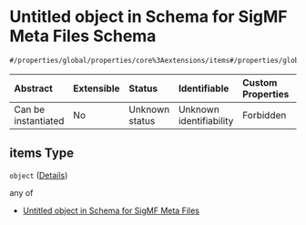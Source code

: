 # Untitled object in Schema for SigMF Meta Files Schema

```txt
#/properties/global/properties/core%3Aextensions/items#/properties/global/properties/core:extensions/items
```



| Abstract            | Extensible | Status         | Identifiable            | Custom Properties | Additional Properties | Access Restrictions | Defined In                                                             |
| :------------------ | :--------- | :------------- | :---------------------- | :---------------- | :-------------------- | :------------------ | :--------------------------------------------------------------------- |
| Can be instantiated | No         | Unknown status | Unknown identifiability | Forbidden         | Allowed               | none                | [sigmf.schema.json\*](../out/sigmf.schema.json "open original schema") |

## items Type

`object` ([Details](sigmf-properties-global-properties-coreextensions-items.md))

any of

*   [Untitled object in Schema for SigMF Meta Files](sigmf-properties-global-properties-coreextensions-items-anyof-0.md "check type definition")
